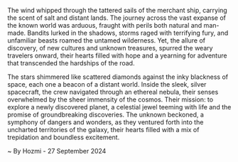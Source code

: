 
The wind whipped through the tattered sails of the merchant ship, carrying the scent of salt and distant lands. The journey across the vast expanse of the known world was arduous, fraught with perils both natural and man-made. Bandits lurked in the shadows, storms raged with terrifying fury, and unfamiliar beasts roamed the untamed wilderness. Yet, the allure of discovery, of new cultures and unknown treasures, spurred the weary travelers onward, their hearts filled with hope and a yearning for adventure that transcended the hardships of the road.

The stars shimmered like scattered diamonds against the inky blackness of space, each one a beacon of a distant world. Inside the sleek, silver spacecraft, the crew navigated through an ethereal nebula, their senses overwhelmed by the sheer immensity of the cosmos. Their mission: to explore a newly discovered planet, a celestial jewel teeming with life and the promise of groundbreaking discoveries. The unknown beckoned, a symphony of dangers and wonders, as they ventured forth into the uncharted territories of the galaxy, their hearts filled with a mix of trepidation and boundless excitement. 

~ By Hozmi - 27 September 2024
